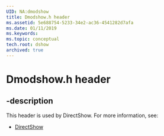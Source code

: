 ```yaml
---
UID: NA:dmodshow
title: Dmodshow.h header
ms.assetid: 5e688754-5233-34e2-ac36-4541282d7afa
ms.date: 01/11/2019
ms.keywords: 
ms.topic: conceptual
tech.root: dshow
archived: true
---
```


# Dmodshow.h header


## -description


This header is used by DirectShow. For more information, see:

- [DirectShow](../_dshow/index.md)

